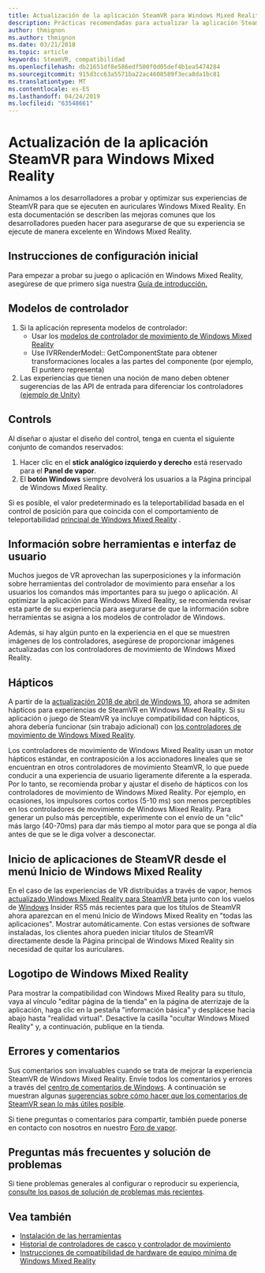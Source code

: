 ```yaml
---
title: Actualización de la aplicación SteamVR para Windows Mixed Reality
description: Prácticas recomendadas para actualizar la aplicación SteamVR con el fin de maximizar la compatibilidad con auriculares de realidad mixta de Windows.
author: thmignon
ms.author: thmignon
ms.date: 03/21/2018
ms.topic: article
keywords: SteamVR, compatibilidad
ms.openlocfilehash: db21651df8e586edf500f0d05def4b1ea5474284
ms.sourcegitcommit: 915d3cc63a5571ba22ac4608589f3eca8da1bc81
ms.translationtype: MT
ms.contentlocale: es-ES
ms.lasthandoff: 04/24/2019
ms.locfileid: "63548661"
---
```

# <a name="updating-your-steamvr-application-for-windows-mixed-reality"></a>Actualización de la aplicación SteamVR para Windows Mixed Reality

Animamos a los desarrolladores a probar y optimizar sus experiencias de SteamVR para que se ejecuten en auriculares Windows Mixed Reality. En esta documentación se describen las mejoras comunes que los desarrolladores pueden hacer para asegurarse de que su experiencia se ejecute de manera excelente en Windows Mixed Reality.

## <a name="initial-setup-instructions"></a>Instrucciones de configuración inicial

Para empezar a probar su juego o aplicación en Windows Mixed Reality, asegúrese de que primero siga nuestra [Guía de introducción.](http://aka.ms/WindowsMixedRealitySteamVR)

## <a name="controller-models"></a>Modelos de controlador
1. Si la aplicación representa modelos de controlador:
    * Usar los [modelos de controlador de movimiento de Windows Mixed Reality](motion-controllers.md#rendering-the-motion-controller-model)
    * Use IVRRenderModel:: GetComponentState para obtener transformaciones locales a las partes del componente (por ejemplo, El puntero representa)
2. Las experiencias que tienen una noción de mano deben obtener sugerencias de las API de entrada para diferenciar los controladores [(ejemplo de Unity)](gestures-and-motion-controllers-in-unity.md#unity-buttonaxis-mapping-table)

## <a name="controls"></a>Controls

Al diseñar o ajustar el diseño del control, tenga en cuenta el siguiente conjunto de comandos reservados:
1. Hacer clic en el **stick analógico izquierdo y derecho** está reservado para el **Panel de vapor**.
2. El **botón Windows** siempre devolverá los usuarios a la Página principal de Windows Mixed Reality.

Si es posible, el valor predeterminado es la teleportabilidad basada en el control de posición para que coincida con el comportamiento de teleportabilidad [principal de Windows Mixed Reality](navigating-the-windows-mixed-reality-home.md#getting-around-your-home) .

## <a name="tooltips-and-ui"></a>Información sobre herramientas e interfaz de usuario

Muchos juegos de VR aprovechan las superposiciones y la información sobre herramientas del controlador de movimiento para enseñar a los usuarios los comandos más importantes para su juego o aplicación. Al optimizar la aplicación para Windows Mixed Reality, se recomienda revisar esta parte de su experiencia para asegurarse de que la información sobre herramientas se asigna a los modelos de controlador de Windows.

Además, si hay algún punto en la experiencia en el que se muestren imágenes de los controladores, asegúrese de proporcionar imágenes actualizadas con los controladores de movimiento de Windows Mixed Reality.

## <a name="haptics"></a>Hápticos

A partir de la [actualización 2018 de abril de Windows 10](release-notes-april-2018.md), ahora se admiten hápticos para experiencias de SteamVR en Windows Mixed Reality. Si su aplicación o juego de SteamVR ya incluye compatibilidad con hápticos, ahora debería funcionar (sin trabajo adicional) con [los controladores de movimiento de Windows Mixed Reality](motion-controllers.md).

Los controladores de movimiento de Windows Mixed Reality usan un motor hápticos estándar, en contraposición a los accionadores lineales que se encuentran en otros controladores de movimiento SteamVR, lo que puede conducir a una experiencia de usuario ligeramente diferente a la esperada. Por lo tanto, se recomienda probar y ajustar el diseño de hápticos con los controladores de movimiento de Windows Mixed Reality. Por ejemplo, en ocasiones, los impulsores cortos cortos (5-10 ms) son menos perceptibles en los controladores de movimiento de Windows Mixed Reality. Para generar un pulso más perceptible, experimente con el envío de un "clic" más largo (40-70ms) para dar más tiempo al motor para que se ponga al día antes de que se le diga volver a desconectar.

## <a name="launching-steamvr-apps-from-windows-mixed-reality-start-menu"></a>Inicio de aplicaciones de SteamVR desde el menú Inicio de Windows Mixed Reality

En el caso de las experiencias de VR distribuidas a través de vapor, hemos [actualizado Windows Mixed Reality para SteamVR beta](https://steamcommunity.com/games/719950/announcements/detail/1687045485866139800) junto con los vuelos de [Windows](https://insider.windows.com) Insider RS5 más recientes para que los títulos de SteamVR ahora aparezcan en el menú Inicio de Windows Mixed Reality en "todas las aplicaciones". Mostrar automáticamente. Con estas versiones de software instaladas, los clientes ahora pueden iniciar títulos de SteamVR directamente desde la Página principal de Windows Mixed Reality sin necesidad de quitar los auriculares.

## <a name="windows-mixed-reality-logo"></a>Logotipo de Windows Mixed Reality

Para mostrar la compatibilidad con Windows Mixed Reality para su título, vaya al vínculo "editar página de la tienda" en la página de aterrizaje de la aplicación, haga clic en la pestaña "información básica" y desplácese hacia abajo hasta "realidad virtual". Desactive la casilla "ocultar Windows Mixed Reality" y, a continuación, publique en la tienda.

## <a name="bugs-and-feedback"></a>Errores y comentarios

Sus comentarios son invaluables cuando se trata de mejorar la experiencia SteamVR de Windows Mixed Reality. Envíe todos los comentarios y errores a través del [centro de comentarios de Windows](https://docs.microsoft.com/windows/mixed-reality/enthusiast-guide/filing-feedback). A continuación se muestran algunas [sugerencias sobre cómo hacer que los comentarios de SteamVR sean lo más útiles posible](https://docs.microsoft.com/windows/mixed-reality/enthusiast-guide/using-steamvr-with-windows-mixed-reality#sharing-feedback-on-steamvr).

Si tiene preguntas o comentarios para compartir, también puede ponerse en contacto con nosotros en nuestro [Foro de vapor](http://steamcommunity.com/app/719950/discussions/).

## <a name="faqs-and-troubleshooting"></a>Preguntas más frecuentes y solución de problemas

Si tiene problemas generales al configurar o reproducir su experiencia, [consulte los pasos de solución de problemas más recientes](https://docs.microsoft.com/windows/mixed-reality/enthusiast-guide/troubleshooting-windows-mixed-reality#steamvr).

## <a name="see-also"></a>Vea también
* [Instalación de las herramientas](install-the-tools.md)
* [Historial de controladores de casco y controlador de movimiento](https://docs.microsoft.com/windows/mixed-reality/enthusiast-guide/mixed-reality-software)
* [Instrucciones de compatibilidad de hardware de equipo mínima de Windows Mixed Reality](https://docs.microsoft.com/windows/mixed-reality/enthusiast-guide/windows-mixed-reality-minimum-pc-hardware-compatibility-guidelines)
